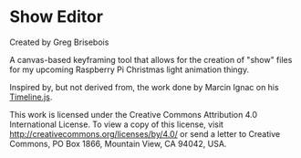 # Show Editor

Created by Greg Brisebois

A canvas-based keyframing tool that allows for the creation of "show" files for my upcoming Raspberry Pi Christmas light animation thingy.

Inspired by, but not derived from, the work done by Marcin Ignac on his [Timeline.js](https://github.com/vorg/timeline.js).

This work is licensed under the Creative Commons Attribution 4.0 International License. To view a copy of this license, visit http://creativecommons.org/licenses/by/4.0/ or send a letter to Creative Commons, PO Box 1866, Mountain View, CA 94042, USA.